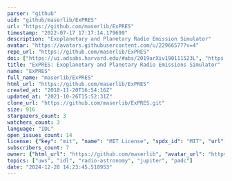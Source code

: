 ```yaml
---
parser: "github"
uid: "github/maserlib/ExPRES"
url: "https://github.com/maserlib/ExPRES"
timestamp: "2022-07-17 17:17:14.179699"
description: "Exoplanetary and Planetary Radio Emission Simulator"
avatar: "https://avatars.githubusercontent.com/u/22966577?v=4"
repo_url: "https://github.com/maserlib/ExPRES"
doi: ["https://ui.adsabs.harvard.edu/#abs/2019arXiv190111523L", "https://ui.adsabs.harvard.edu/abs/2019ascl.soft02009L/abstract"]
title: "ExPRES: Exoplanetary and Planetary Radio Emissions Simulator"
name: "ExPRES"
full_name: "maserlib/ExPRES"
html_url: "https://github.com/maserlib/ExPRES"
created_at: "2018-11-20T16:54:16Z"
updated_at: "2021-10-26T15:52:31Z"
clone_url: "https://github.com/maserlib/ExPRES.git"
size: 916
stargazers_count: 3
watchers_count: 3
language: "IDL"
open_issues_count: 14
license: {"key": "mit", "name": "MIT License", "spdx_id": "MIT", "url": "https://api.github.com/licenses/mit", "node_id": "MDc6TGljZW5zZTEz"}
subscribers_count: 7
owner: {"html_url": "https://github.com/maserlib", "avatar_url": "https://avatars.githubusercontent.com/u/22966577?v=4", "login": "maserlib", "type": "Organization"}
topics: ["uws", "idl", "radio-astronomy", "jupiter", "padc"]
date: "2024-12-28 14:23:45.518953"
---
```

